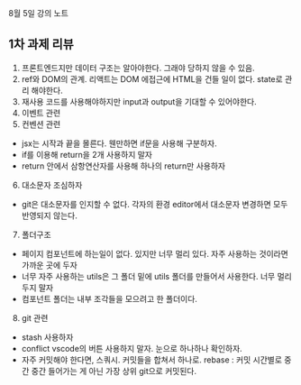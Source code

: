 8월 5일 강의 노트

## 1차 과제 리뷰

1. 프론트엔드지만 데이터 구조는 알아야한다. 그래야 당하지 않을 수 있음.
2. ref와 DOM의 관계. 리액트는 DOM 에접근에 HTML을 건들 일이 없다. state로 관리 해야한다.
3. 재사용 코드를 사용해야하지만 input과 output을 기대할 수 있어야한다.
4. 이벤트 관련
5. 컨벤션 관련

- jsx는 시작과 끝을 몰른다. 웬만하면 if문을 사용해 구분하자.
- if를 이용해 return을 2개 사용하지 말자
- return 안에서 삼항연산자를 사용해 하나의 return만 사용하자

6. 대소문자 조심하자

- git은 대소문자를 인지할 수 없다. 각자의 환경 editor에서 대소문자 변경하면 모두 반영되지 않는다.

7. 폴더구조

- 페이지 컴포넌트에 하는일이 없다. 있지만 너무 멀리 있다. 자주 사용하는 것이라면 가까운 곳에 두자
- 너무 자주 사용하는 utils은 그 폴더 밑에 utils 폴더를 만들어서 사용한다. 너무 멀리 두지 말자
- 컴포넌트 폴더는 내부 조각들을 모으려고 한 폴더이다.

8. git 관련

- stash 사용하자
- conflict vscode의 버튼 사용하지 말자. 눈으로 하나하나 확인하자.
- 자주 커밋해야 한다면, 스쿼시. 커밋들을 합쳐서 하나로. rebase : 커밋 시간별로 중간 중간 들어가는 게 아닌 가장 상위 git으로 커밋된다.
